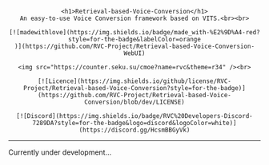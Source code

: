 <div align="center">

    <h1>Retrieval-based-Voice-Conversion</h1>
    An easy-to-use Voice Conversion framework based on VITS.<br><br>

    [![madewithlove](https://img.shields.io/badge/made_with-%E2%9D%A4-red?style=for-the-badge&labelColor=orange
    )](https://github.com/RVC-Project/Retrieval-based-Voice-Conversion-WebUI)

    <img src="https://counter.seku.su/cmoe?name=rvc&theme=r34" /><br>

    [![Licence](https://img.shields.io/github/license/RVC-Project/Retrieval-based-Voice-Conversion?style=for-the-badge)](https://github.com/RVC-Project/Retrieval-based-Voice-Conversion/blob/dev/LICENSE)
    
    [![Discord](https://img.shields.io/badge/RVC%20Developers-Discord-7289DA?style=for-the-badge&logo=discord&logoColor=white)](https://discord.gg/HcsmBBGyVk)

</div>

------

Currently under development...
